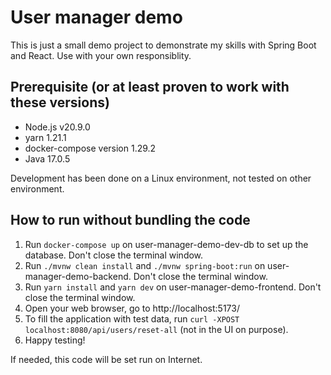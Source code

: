 # User manager demo

This is just a small demo project to demonstrate my skills with Spring Boot and React. Use with your own responsiblity.

## Prerequisite (or at least proven to work with these versions)
- Node.js v20.9.0
- yarn 1.21.1
- docker-compose version 1.29.2
- Java 17.0.5

Development has been done on a Linux environment, not tested on other environment.

## How to run without bundling the code
1. Run `docker-compose up` on user-manager-demo-dev-db to set up the database. Don't close the terminal window.
2. Run `./mvnw clean install` and `./mvnw spring-boot:run` on user-manager-demo-backend. Don't close the terminal window.
3. Run `yarn install` and `yarn dev` on user-manager-demo-frontend. Don't close the terminal window.
4. Open your web browser, go to http://localhost:5173/
5. To fill the application with test data, run `curl -XPOST localhost:8080/api/users/reset-all` (not in the UI on purpose).
6. Happy testing!

If needed, this code will be set run on Internet.
